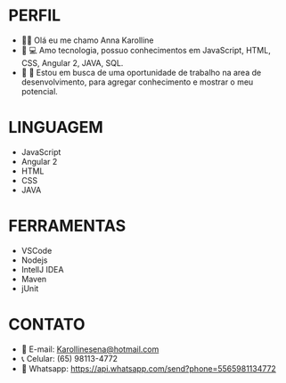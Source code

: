 # PERFIL

- :woman_technologist: Olá eu me chamo Anna Karolline
- :heartbeat: 	:computer: Amo tecnologia, possuo conhecimentos em JavaScript, HTML, CSS, Angular 2, JAVA, SQL.
- :briefcase: :mag_right:	 Estou em busca de uma oportunidade de trabalho na area de desenvolvimento, para agregar conhecimento e mostrar o meu potencial. 


# LINGUAGEM 	

- JavaScript
- Angular 2
- HTML
- CSS
- JAVA

# FERRAMENTAS

- VSCode
- Nodejs
- IntellJ IDEA
- Maven 
- jUnit 

# CONTATO

- :e-mail: E-mail: Karollinesena@hotmail.com 
- :telephone_receiver: Celular: (65) 98113-4772
- :iphone: Whatsapp: https://api.whatsapp.com/send?phone=5565981134772
